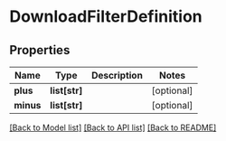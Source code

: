 # DownloadFilterDefinition

## Properties
Name | Type | Description | Notes
------------ | ------------- | ------------- | -------------
**plus** | **list[str]** |  | [optional] 
**minus** | **list[str]** |  | [optional] 

[[Back to Model list]](../README.md#documentation-for-models) [[Back to API list]](../README.md#documentation-for-api-endpoints) [[Back to README]](../README.md)


